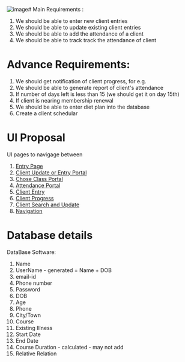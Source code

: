 ![image](https://github.com/user-attachments/assets/f8bbe62f-f82c-464a-9f4b-af059891ee6e)# Main Requirements :
1.	We should be able to enter new client entries
2.	We should be able to update existing client entries
3.	We should be able to add the attendance of a client
4.	We should be able to track track the attendance of client

# Advance Requirements:
1. We should get notification of client progress, for e.g.
2. We should be able to generate report of client's attendance
3. If number of days left is less than 15 (we should get it on day 15th)
4. If client is nearing membership renewal
5. We should be able to enter diet plan into the database
6. Create a client schedular


# UI Proposal

UI pages to navigage between
1. [Entry Page](https://github.com/codepks/Yoga-Class-Attendance-SW/blob/main/Images/1.%20Entry%20Page.jpg)
2. [Client Update or Entry Portal](https://github.com/codepks/Yoga-Class-Attendance-SW/blob/main/Images/2.%20Client%20Update%20or%20Entry%20Portal.jpg)
3. [Chose Class Portal](https://github.com/codepks/Yoga-Class-Attendance-SW/blob/main/Images/3.%20Chose%20Class%20Portal.jpg)
4. [Attendance Portal](https://github.com/codepks/Yoga-Class-Attendance-SW/blob/main/Images/4.%20Attendance%20Portal.jpg)
5. [Client Entry](https://github.com/codepks/Yoga-Class-Attendance-SW/blob/main/Images/Client%20Entry.jpg)
6. [Client Progress](https://github.com/codepks/Yoga-Class-Attendance-SW/blob/main/Images/Client%20Progress%20.jpg)
7. [Client Search and Update](https://github.com/codepks/Yoga-Class-Attendance-SW/blob/main/Images/Client%20Search%20and%20Update.jpg)
8. [Navigation](https://github.com/codepks/Yoga-Class-Attendance-SW/blob/main/Images/Navigation.jpg)

# Database details
DataBase Software:
1. Name
2. UserName - generated = Name + DOB
3. email-id
4. Phone number
5. Password
6. DOB
7. Age
8. Phone
9. City/Town
10. Course
11. Existing Illness
12. Start Date
13. End Date
14. Course Duration - calculated - may not add
15. Relative Relation

 

 
